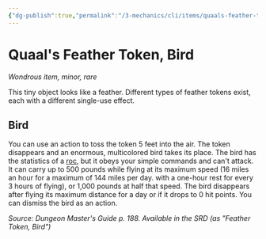 ```yaml
---
{"dg-publish":true,"permalink":"/3-mechanics/cli/items/quaals-feather-token-bird/","tags":["ttrpg-cli/compendium/src/5e/dmg","ttrpg-cli/item/rarity/rare","ttrpg-cli/item/tier/minor"]}
---
```


# Quaal's Feather Token, Bird
*Wondrous item, minor, rare*  



This tiny object looks like a feather. Different types of feather tokens exist, each with a different single-use effect.

## Bird

You can use an action to toss the token 5 feet into the air. The token disappears and an enormous, multicolored bird takes its place. The bird has the statistics of a [roc](3-Mechanics/CLI/bestiary/monstrosity/roc.md), but it obeys your simple commands and can't attack. It can carry up to 500 pounds while flying at its maximum speed (16 miles an hour for a maximum of 144 miles per day. with a one-hour rest for every 3 hours of flying), or 1,000 pounds at half that speed. The bird disappears after flying its maximum distance for a day or if it drops to 0 hit points. You can dismiss the bird as an action.

*Source: Dungeon Master's Guide p. 188. Available in the <span title='Systems Reference Document (5.1)'>SRD</span> (as "Feather Token, Bird")*
